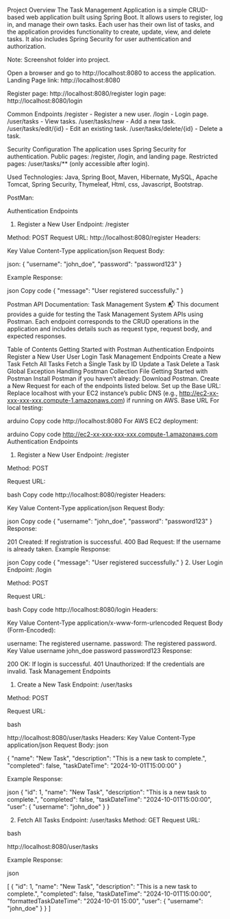 Project Overview
The Task Management Application is a simple CRUD-based web application built using Spring Boot. It allows users to register,
log in, and manage their own tasks. Each user has their own list of tasks, and the application provides functionality to create, update, view, and delete tasks. 
It also includes Spring Security for user authentication and authorization.

Note: Screenshot folder into project.

Open a browser and go to http://localhost:8080 to access the application.
Landing Page link: http://localhost:8080

Register page: http://localhost:8080/register
login page: http://localhost:8080/login

Common Endpoints
/register - Register a new user.
/login - Login page.
/user/tasks - View tasks.
/user/tasks/new - Add a new task.
/user/tasks/edit/{id} - Edit an existing task.
/user/tasks/delete/{id} - Delete a task.

Security Configuration
The application uses Spring Security for authentication.
Public pages: /register, /login, and landing page.
Restricted pages: /user/tasks/** (only accessible after login).

Used Technologies: Java, Spring Boot, Maven, Hibernate, MySQL, Apache Tomcat, Spring Security, Thymeleaf, Html, css, Javascript, Bootstrap.

PostMan: 

Authentication Endpoints
1. Register a New User
Endpoint: /register

Method: POST
Request URL: http://localhost:8080/register
Headers:

Key	Value
Content-Type	application/json
Request Body:

json:
{
  "username": "john_doe",
  "password": "password123"
}

Example Response:

json
Copy code
{
  "message": "User registered successfully."
}


Postman API Documentation: Task Management System 📬
This document provides a guide for testing the Task Management System APIs using Postman. Each endpoint corresponds to the CRUD operations in the application and includes details such as request type, request body, and expected responses.

Table of Contents
Getting Started with Postman
Authentication Endpoints
Register a New User
User Login
Task Management Endpoints
Create a New Task
Fetch All Tasks
Fetch a Single Task by ID
Update a Task
Delete a Task
Global Exception Handling
Postman Collection File
Getting Started with Postman
Install Postman if you haven’t already: Download Postman.
Create a New Request for each of the endpoints listed below.
Set up the Base URL: Replace localhost with your EC2 instance’s public DNS (e.g., http://ec2-xx-xxx-xxx-xxx.compute-1.amazonaws.com) if running on AWS.
Base URL
For local testing:

arduino
Copy code
http://localhost:8080
For AWS EC2 deployment:

arduino
Copy code
http://ec2-xx-xxx-xxx-xxx.compute-1.amazonaws.com
Authentication Endpoints
1. Register a New User
Endpoint: /register

Method: POST

Request URL:

bash
Copy code
http://localhost:8080/register
Headers:

Key	Value
Content-Type	application/json
Request Body:

json
Copy code
{
  "username": "john_doe",
  "password": "password123"
}
Response:

201 Created: If registration is successful.
400 Bad Request: If the username is already taken.
Example Response:

json
Copy code
{
  "message": "User registered successfully."
}
2. User Login
Endpoint: /login

Method: POST

Request URL:

bash
Copy code
http://localhost:8080/login
Headers:

Key	Value
Content-Type	application/x-www-form-urlencoded
Request Body (Form-Encoded):

username: The registered username.
password: The registered password.
Key	Value
username	john_doe
password	password123
Response:

200 OK: If login is successful.
401 Unauthorized: If the credentials are invalid.
Task Management Endpoints
1. Create a New Task
Endpoint: /user/tasks

Method: POST

Request URL:

bash

http://localhost:8080/user/tasks
Headers:
Key	Value
Content-Type	application/json
Request Body:
json

{
  "name": "New Task",
  "description": "This is a new task to complete.",
  "completed": false,
  "taskDateTime": "2024-10-01T15:00:00"
}

Example Response:

json
{
  "id": 1,
  "name": "New Task",
  "description": "This is a new task to complete.",
  "completed": false,
  "taskDateTime": "2024-10-01T15:00:00",
  "user": {
    "username": "john_doe"
  }
}

2. Fetch All Tasks
Endpoint: /user/tasks
Method: GET
Request URL:

bash

http://localhost:8080/user/tasks

Example Response:

json

[
  {
    "id": 1,
    "name": "New Task",
    "description": "This is a new task to complete.",
    "completed": false,
    "taskDateTime": "2024-10-01T15:00:00",
    "formattedTaskDateTime": "2024-10-01 15:00",
    "user": {
      "username": "john_doe"
    }
  }
]
